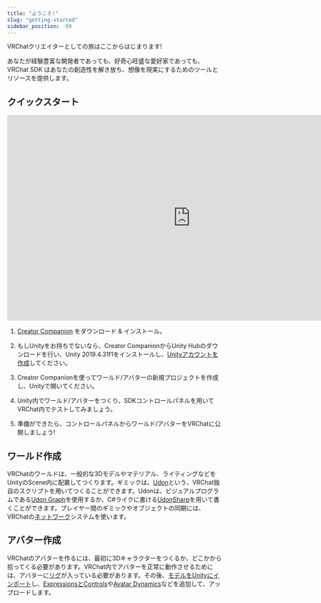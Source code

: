 ```yaml
---
title: "ようこそ!"
slug: "getting-started"
sidebar_position: -99
---
```

<!-- Your VRChat Creator Journey begins here!  -->
VRChatクリエイターとしての旅はここからはじまります!

<!-- Whether you're a seasoned developer or a curious enthusiast, the VRChat SDK provides you with the tools and resources to unleash your creativity and bring your imagination to life. -->
あなたが経験豊富な開発者であっても、好奇心旺盛な愛好家であっても、VRChat SDK はあなたの創造性を解き放ち、想像を現実にするためのツールとリソースを提供します。

## クイックスタート

<div class="video-container">
    <iframe src="https://www.youtube.com/embed/0u1g0TYoJsU" title="VRChat Creator Companion" frameborder="0" allow="encrypted-media; gyroscope; web-share" width="853" height="480" allowfullscreen></iframe>
</div>


<!-- 1. Download & Install [the Creator Companion](https://vrchat.com/download/vcc). -->
1. [Creator Companion](https://vrchat.com/download/vcc) をダウンロード & インストール。
<!-- 2. If Unity is not installed, the Creator Companion will help you download Unity Hub,  install Unity 2019.4.31f1, and [create a Unity Account](https://id.unity.com/account/new). -->
2. もしUnityをお持ちでないなら、Creator CompanionからUnity Hubのダウンロードを行い、Unity 2019.4.31f1をインストールし、[Unityアカウントを作成](https://id.unity.com/account/new)してください。
<!-- 3. Use the Creator Companion to create a new Worlds or Avatar project, and open it with Unity. -->
3. Creator Companionを使ってワールド/アバターの新規プロジェクトを作成し、Unityで開いてください。
<!-- 4. Build your world or avatar in Unity, and test it in VRChat using the SDK Control Panel. -->
4. Unity内でワールド/アバターをつくり、SDKコントロールパネルを用いてVRChat内でテストしてみましょう。
<!-- 5. Once ready, use the Control Panel to publish your World or Avatar to VRChat! -->
5. 準備ができたら、コントロールパネルからワールド/アバターをVRChatに公開しましょう!

## ワールド作成

<!-- To make a VRChat world, you construct a scene in Unity using typical 3D models, materials and lighting. You can add interactivity with [Udon](/worlds/udon), our custom scripting system. Udon can be built with the visual [Udon Graph](/worlds/udon) or by writing C#-like code using [UdonSharp](https://udonsharp.docs.vrchat.com). You can use our [Networking](/worlds/udon/networking) system to synchronize experiences between players. -->
VRChatのワールドは、一般的な3Dモデルやマテリアル、ライティングなどをUnityのScene内に配置してつくります。ギミックは、[Udon](/worlds/udon)という、VRChat独自のスクリプトを用いてつくることができます。Udonは、ビジュアルプログラムである[Udon Graph](/worlds/udon)を使用するか、C#ライクに書ける[UdonSharp](https://udonsharp.docs.vrchat.com)を用いて書くことができます。プレイヤー間のギミックやオブジェクトの同期には、VRChatの[ネットワーク](/worlds/udon/networking)システムを使います。

## アバター作成

<!-- To make a VRChat avatar, you must first create or find a 3D character, then ensure that it is [rigged](/avatars/creating-your-first-avatar#rigging-your-avatar) to work with VRChat. You can then [import your rigged model](/avatars/creating-your-first-avatar#importing-your-avatar) into Unity and add [Expressions and Controls](/avatars/expression-menu-and-controls), [Avatar Dynamics](/avatars/avatar-dynamics) and much more.  -->
VRChatのアバターを作るには、最初に3Dキャラクターをつくるか、どこかから拾ってくる必要があります。VRChat内でアバターを正常に動作させるためには、アバターに[リグ](/avatars/creating-your-first-avatar#rigging-your-avatar)が入っている必要があります。その後、[モデルをUnityにインポート](/avatars/creating-your-first-avatar#importing-your-avatar)し、[ExpressionsとControls](/avatars/expression-menu-and-controls)や[Avatar Dynamics](/avatars/avatar-dynamics)などを追加して、アップロードします。